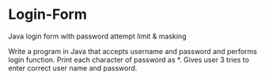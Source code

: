 # Login-Form
Java login form with password attempt limit &amp; masking


Write a program in Java that accepts username and password and performs login function. Print each character of password as *. Gives user 3 tries to enter correct user name and password. 
